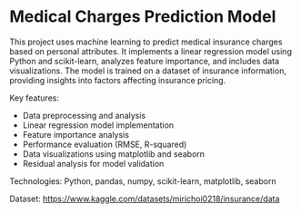 # Medical Charges Prediction Model

This project uses machine learning to predict medical insurance charges based on personal attributes. It implements a linear regression model using Python and scikit-learn, analyzes feature importance, and includes data visualizations. The model is trained on a dataset of insurance information, providing insights into factors affecting insurance pricing.

Key features:
- Data preprocessing and analysis
- Linear regression model implementation
- Feature importance analysis
- Performance evaluation (RMSE, R-squared)
- Data visualizations using matplotlib and seaborn
- Residual analysis for model validation

Technologies: Python, pandas, numpy, scikit-learn, matplotlib, seaborn

Dataset: https://www.kaggle.com/datasets/mirichoi0218/insurance/data
